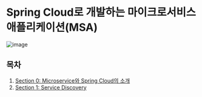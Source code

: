 # Spring Cloud로 개발하는 마이크로서비스 애플리케이션(MSA)

![image](https://user-images.githubusercontent.com/83503188/192697740-8d8ae594-d5d8-4410-b12b-93ec1489bec2.png)

## 목차

1. [Section 0: Microservice와 Spring Cloud의 소개](https://github.com/yoon-youngjin/SSS/blob/main/msa-with-spring-cloud/docs/section-00.md)
1. [Section 1: Service Discovery](https://github.com/yoon-youngjin/SSS/blob/main/msa-with-spring-cloud/docs/section-01.md)
